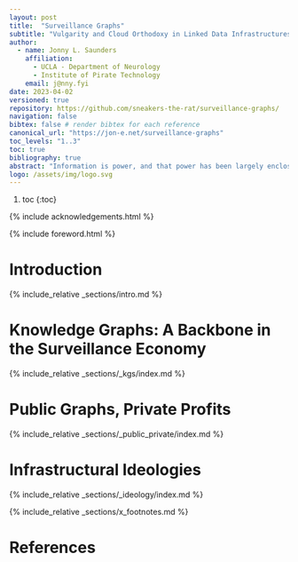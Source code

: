 ```yaml
---
layout: post
title:  "Surveillance Graphs"
subtitle: "Vulgarity and Cloud Orthodoxy in Linked Data Infrastructures"
author: 
  - name: Jonny L. Saunders
    affiliation: 
      - UCLA - Department of Neurology
      - Institute of Pirate Technology
    email: j@nny.fyi
date: 2023-04-02
versioned: true
repository: https://github.com/sneakers-the-rat/surveillance-graphs/
navigation: false
bibtex: false # render bibtex for each reference
canonical_url: "https://jon-e.net/surveillance-graphs"
toc_levels: "1..3"
toc: true
bibliography: true
abstract: "Information is power, and that power has been largely enclosed by a handful of information conglomerates. The logic of the surveillance-driven information economy demands systems for handling mass quantities of heterogeneous data, increasingly in the form of knowledge graphs. An archaeology of knowledge graphs and their mutation from the liberatory aspirations of the semantic web gives us an underexplored lens to understand contemporary information systems. I explore how the ideology of cloud systems steers two projects from the NIH and NSF intended to build information infrastructures for the public good to inevitable corporate capture, facilitating the development of a new kind of multilayered public/private surveillance system in the process. I argue that understanding technologies like large language models as interfaces to knowledge graphs is critical to understand their role in a larger project of informational enclosure and concentration of power. I draw from multiple histories of liberatory information technologies to develop Vulgar Linked Data as an alternative to the Cloud Orthodoxy, resisting the colonial urge for universality in favor of vernacular expression in peer to peer systems."
logo: /assets/img/logo.svg
---
```


1. toc
{:toc}

{% include acknowledgements.html %}

{% include foreword.html %}

# Introduction

{% include_relative _sections/intro.md %}

# Knowledge Graphs: A Backbone in the Surveillance Economy

{% include_relative _sections/_kgs/index.md %}

# Public Graphs, Private Profits

{% include_relative _sections/_public_private/index.md %}

# Infrastructural Ideologies

{% include_relative _sections/_ideology/index.md %}


{% include_relative _sections/x_footnotes.md %}

# References
